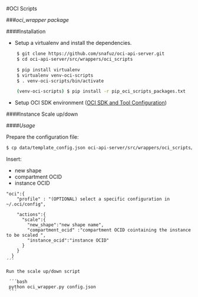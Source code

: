 #OCI Scripts

###_oci_wrapper package_

####Installation

* Setup a virtualenv and install the dependencies.

```bash
    $ git clone https://github.com/snafuz/oci-api-server.git
    $ cd oci-api-server/src/wrappers/oci_scripts

    $ pip install virtualenv
    $ virtualenv venv-oci-scripts
    $ . venv-oci-scripts/bin/activate

    (venv-oci-scripts) $ pip install -r pip_oci_scripts_packages.txt

```

* Setup OCI SDK environment ([OCI SDK and Tool Configuration](https://docs.us-phoenix-1.oraclecloud.com/Content/API/Concepts/sdkconfig.htm))



####Instance Scale up/down

####*Usage*

Prepare the configuration file:
```bash
$ cp data/template_config.json oci-api-server/src/wrappers/oci_scripts/config.json
```

Insert:
  * new shape
  * compartment OCID
  * instance OCID

```
"oci":{
    "profile" : "(OPTIONAL) select a specific configuration in  ~/.oci/config",

    "actions":{
      "scale":{
        "new_shape":"new shape name",
        "compartment_ocid" :"compartment OCID cointaining the instance to be scaled ",
        "instance_ocid":"instance OCID"
      }
    }
  }
´´´

Run the scale up/down script

 ´´´bash
 python oci_wrapper.py config.json
 ´´´
